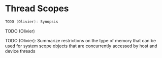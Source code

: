 # Thread Scopes

```c++
TODO (Olivier): Synopsis
```

TODO (Olivier)

TODO (Olivier): Summarize restrictions on the type of memory that can be used
  for system scope objects that are concurrently accessed by host and device
  threads

